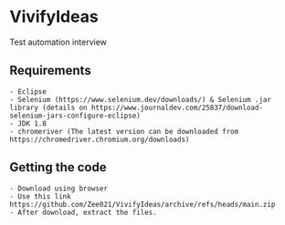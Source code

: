 # VivifyIdeas
Test automation interview

## Requirements

	- Eclipse
	- Selenium (https://www.selenium.dev/downloads/) & Selenium .jar library (details on https://www.journaldev.com/25837/download-selenium-jars-configure-eclipse)
	- JDK 1.8
	- chromeriver (The latest version can be downloaded from https://chromedriver.chromium.org/downloads)

## Getting the code

	- Download using browser 
	- Use this link https://github.com/Zee021/VivifyIdeas/archive/refs/heads/main.zip
	- After download, extract the files.


